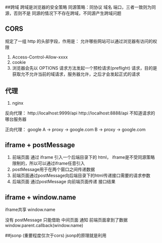 ##跨域
跨域是浏览器的安全策略
同源策略：同协议 域名 端口，三者一致则为同源，否则不是
同源的情况下不存在跨域，不同源产生跨域问题


## CORS
规定了一组 http 的头部字段，作用是：
允许哪些网站可以通过浏览器有访问的权限
1. Access-Control-Allow-xxxx
2. cookie
3. 浏览器会先以 OPTIONS 请求方法发起一个预检请求(preflight) 请求，目的是获取允不允许当前的域请求，服务器允许，之后才会发起正式的请求

## 代理
1. nginx

反向代理：
http://localhost:9999/api
http://localhost:8888/api
不知道请求的哪台服务器

正向代理：
google
A -> proxy -> google.com
B -> proxy -> google.com

## iframe + postMessage
1. 前端页面 通过 iframe 引入一个后端目录下的 html， 
  iframe是不受同源策略限制的，所以可以通过iframe任意引入
2. postMessage用于在两个窗口之间传递数据
3. 前端页面通过postMessage向后端目录下的html传递接口需要的请求参数
4. 后端页面 通过postMessage 向前端页面传递 接口结果

## iframe + window.name
iframe共享 window.name

没有 postMessage 只能借助 中间页面 通知 前端页面拿到了数据 
window.parent.callback(window.name)

##jsonp
(重要程度仅次于cors)
jsonp的原理就是利用<script>标签没有跨域限制，通过<script>标签src属性，发送带有callback参数的GET请求，服务端将接口返回数据拼凑到callback函数中，返回给浏览器，浏览器解析执行，从而前端拿到callback函数返回的数据。

1. 定义一个回调
2. 将回调函数的名字 告诉后端 后端会返回
```js
  回调(res)
    ```
3. script 标签加载过后 执行 返回的内容

缺点：只能发起 GET 请求

写一个jsonp 的函数， 以 Promise 的方式调用
jsonp(url)
.then(res => {

})
